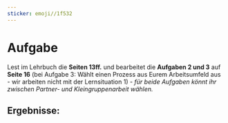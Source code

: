 ```yaml
---
sticker: emoji//1f532
---
```

# Aufgabe

Lest im Lehrbuch die **Seiten 13ff.** und bearbeitet die **Aufgaben 2 und 3** auf **Seite 16** (bei Aufgabe 3: Wählt einen Prozess aus Eurem Arbeitsumfeld aus - wir arbeiten nicht mit der Lernsituation 1) - *für beide Aufgaben könnt ihr zwischen Partner- und Kleingruppenarbeit wählen.*

## Ergebnisse:
